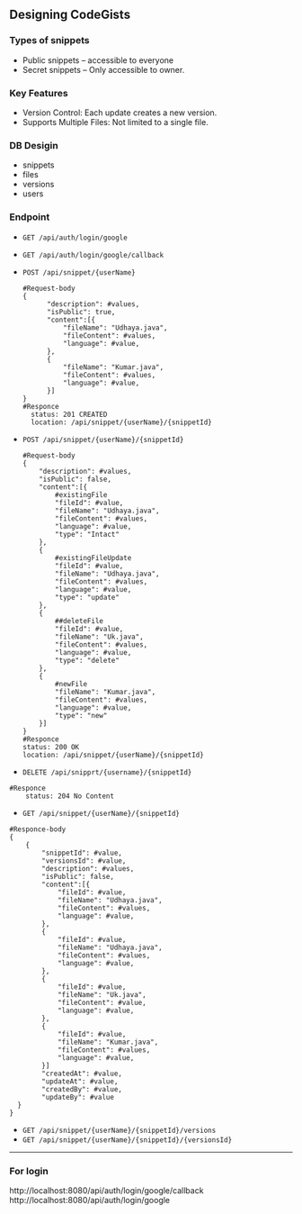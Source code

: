 ## Designing CodeGists

### Types of snippets
- Public snippets – accessible to everyone 
- Secret snippets – Only accessible to owner.

### Key Features
- Version Control: Each update creates a new version.
- Supports Multiple Files: Not limited to a single file.

### DB Desigin
- snippets
- files
- versions
- users

### Endpoint
- `GET /api/auth/login/google`
- `GET /api/auth/login/google/callback`
- `POST /api/snippet/{userName}`
  ```
  #Request-body
  {
		"description": #values,
		"isPublic": true,
		"content":[{
			"fileName": "Udhaya.java",
			"fileContent": #values,
			"language": #value,
		},
		{
			"fileName": "Kumar.java",
			"fileContent": #values,
			"language": #value,
		}]	
  }
  #Responce
	status: 201 CREATED
	location: /api/snippet/{userName}/{snippetId}
  ```
  
- `POST /api/snippet/{userName}/{snippetId}`
	```
  #Request-body
  {
		"description": #values,
		"isPublic": false,
		"content":[{
			#existingFile
			"fileId": #value,
			"fileName": "Udhaya.java",
			"fileContent": #values,
			"language": #value,
			"type": "Intact"
		},
		{
			#existingFileUpdate
			"fileId": #value,
			"fileName": "Udhaya.java",
			"fileContent": #values,
			"language": #value,
			"type": "update"
		},
		{
			##deleteFile
			"fileId": #value,
			"fileName": "Uk.java",
			"fileContent": #values,
			"language": #value,
			"type": "delete"
		},
		{
			#newFile
			"fileName": "Kumar.java",
			"fileContent": #values,
			"language": #value,
			"type": "new"
		}]	
  }
    #Responce
	status: 200 OK
	location: /api/snippet/{userName}/{snippetId}
  ```
  
- `DELETE /api/snipprt/{username}/{snippetId}`
```
#Responce
	status: 204 No Content
```

- `GET /api/snippet/{userName}/{snippetId}`
```
#Responce-body
{
	{
		"snippetId": #value,
		"versionsId": #value,
		"description": #values,
		"isPublic": false,
		"content":[{
			"fileId": #value,
			"fileName": "Udhaya.java",
			"fileContent": #values,
			"language": #value,	
		},
		{
			"fileId": #value,
			"fileName": "Udhaya.java",
			"fileContent": #values,
			"language": #value,
		},
		{
			"fileId": #value,
			"fileName": "Uk.java",
			"fileContent": #value,
			"language": #value,
		},
		{
			"fileId": #value,
			"fileName": "Kumar.java",
			"fileContent": #values,
			"language": #value,
		}]
		"createdAt": #value,
		"updateAt": #value,
		"createdBy": #value,
		"updateBy": #value
  }
}
```
- `GET /api/snippet/{userName}/{snippetId}/versions`
- `GET /api/snippet/{userName}/{snippetId}/{versionsId}`

------------
### For login
http://localhost:8080/api/auth/login/google/callback
http://localhost:8080/api/auth/login/google
